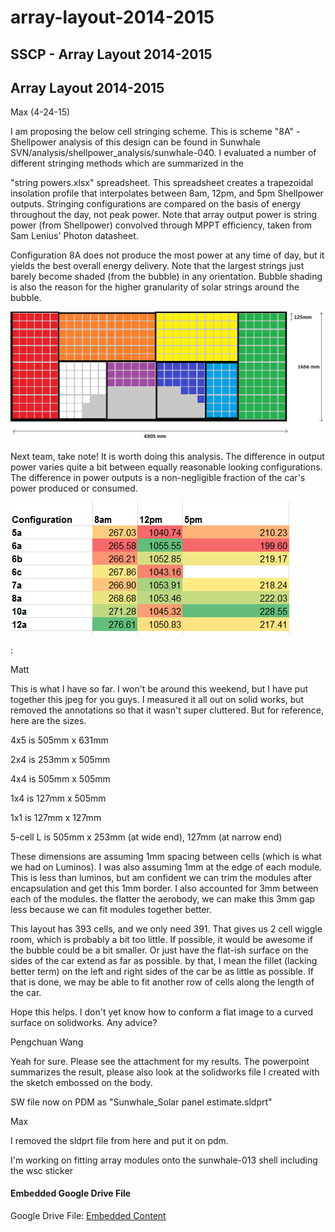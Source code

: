 # array-layout-2014-2015

## SSCP - Array Layout 2014-2015

## Array Layout 2014-2015

Max (4-24-15)

I am proposing the below cell stringing scheme. This is scheme "8A" - Shellpower analysis of this design can be found in Sunwhale SVN/analysis/shellpower\_analysis/sunwhale-040. I evaluated a number of different stringing methods which are summarized in the&#x20;

"string powers.xlsx" spreadsheet. This spreadsheet creates a trapezoidal insolation profile that interpolates between 8am, 12pm, and 5pm Shellpower outputs. Stringing configurations are compared on the basis of energy throughout the day, not peak power. Note that array output power is string power (from Shellpower) convolved through MPPT efficiency, taken from Sam Lenius' Photon datasheet.

Configuration 8A does not produce the most power at any time of day, but it yields the best overall energy delivery. Note that the largest strings just barely become shaded (from the bubble) in any orientation. Bubble shading is also the reason for the higher granularity of solar strings around the bubble.

![](../../../../assets/image_07c7035905.png)

Next team, take note! It is worth doing this analysis. The difference in output power varies quite a bit between equally reasonable looking configurations. The difference in power outputs is a non-negligible fraction of the car's power produced or consumed.

![](../../../../assets/image_9f77e51649.png)

:

Matt

This is what I have so far. I won't be around this weekend, but I have put together this jpeg for you guys. I measured it all out on solid works, but removed the annotations so that it wasn't super cluttered. But for reference, here are the sizes.

4x5 is 505mm x 631mm

2x4 is 253mm x 505mm

4x4 is 505mm x 505mm

1x4 is 127mm x 505mm

1x1 is 127mm x 127mm

5-cell L is 505mm x 253mm (at wide end), 127mm (at narrow end)

These dimensions are assuming 1mm spacing between cells (which is what we had on Luminos). I was also assuming 1mm at the edge of each module. This is less than luminos, but am confident we can trim the modules after encapsulation and get this 1mm border. I also accounted for 3mm between each of the modules. the flatter the aerobody, we can make this 3mm gap less because we can fit modules together better.

This layout has 393 cells, and we only need 391. That gives us 2 cell wiggle room, which is probably a bit too little. If possible, it would be awesome if the bubble could be a bit smaller. Or just have the flat-ish surface on the sides of the car extend as far as possible. by that, I mean the fillet (lacking better term) on the left and right sides of the car be as little as possible. If that is done, we may be able to fit another row of cells along the length of the car.

Hope this helps. I don't yet know how to conform a flat image to a curved surface on solidworks. Any advice?

Pengchuan Wang

Yeah for sure. Please see the attachment for my results. The powerpoint summarizes the result, please also look at the solidworks file I created with the sketch embossed on the body.

SW file now on PDM as "Sunwhale\_Solar panel estimate.sldprt"

Max

I removed the sldprt file from here and put it on pdm.

I'm working on fitting array modules onto the sunwhale-013 shell including the wsc sticker

#### Embedded Google Drive File

Google Drive File: [Embedded Content](https://drive.google.com/embeddedfolderview?id=105lpM4t3UHIqjoYjYFywH-Fc2yXmxbGl#list)
